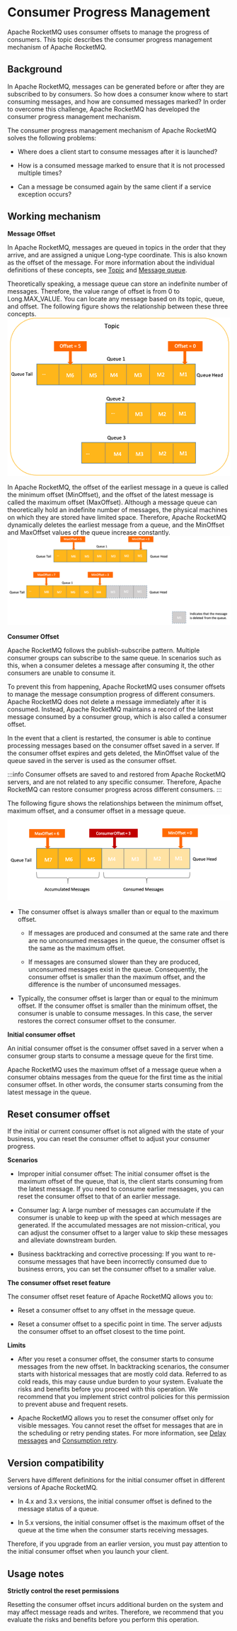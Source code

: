 # Consumer Progress Management
Apache RocketMQ uses consumer offsets to manage the progress of consumers. This topic describes the consumer progress management mechanism of Apache RocketMQ.
## Background

In Apache RocketMQ, messages can be generated before or after they are subscribed to by consumers. So how does a consumer know where to start consuming messages, and how are consumed messages marked? In order to overcome this challenge, Apache RocketMQ has developed the consumer progress management mechanism.

The consumer progress management mechanism of Apache RocketMQ solves the following problems:

* Where does a client start to consume messages after it is launched?

* How is a consumed message marked to ensure that it is not processed multiple times?

* Can a message be consumed again by the same client if a service exception occurs?





## Working mechanism


**Message Offset** 

In Apache RocketMQ, messages are queued in topics in the order that they arrive, and are assigned a unique Long-type coordinate. This is also known as the offset of the message. For more information about the individual definitions of these concepts, see [Topic](../03-domainModel/02topic.md) and [Message queue](../03-domainModel/03messagequeue.md).

Theoretically speaking, a message queue can store an indefinite number of messages. Therefore, the value range of offset is from 0 to Long.MAX_VALUE. You can locate any message based on its topic, queue, and offset. The following figure shows the relationship between these three concepts.![Offset](../picture/v5/consumerprogress.png)

In Apache RocketMQ, the offset of the earliest message in a queue is called the minimum offset (MinOffset), and the offset of the latest message is called the maximum offset (MaxOffset). Although a message queue can theoretically hold an indefinite number of messages, the physical machines on which they are stored have limited space. Therefore, Apache RocketMQ dynamically deletes the earliest message from a queue, and the MinOffset and MaxOffset values of the queue increase constantly. ![Consumer offset update](../picture/v5/updateprogress.png)

**Consumer Offset**

Apache RocketMQ follows the publish-subscribe pattern. Multiple consumer groups can subscribe to the same queue. In scenarios such as this, when a consumer deletes a message after consuming it, the other consumers are unable to consume it.

To prevent this from happening, Apache RocketMQ uses consumer offsets to manage the message consumption progress of different consumers. Apache RocketMQ does not delete a message immediately after it is consumed. Instead, Apache RocketMQ maintains a record of the latest message consumed by a consumer group, which is also called a consumer offset.

In the event that a client is restarted, the consumer is able to continue processing messages based on the consumer offset saved in a server. If the consumer offset expires and gets deleted, the MinOffset value of the queue saved in the server is used as the consumer offset.

:::info
Consumer offsets are saved to and restored from Apache RocketMQ servers, and are not related to any specific consumer. Therefore, Apache RocketMQ can restore consumer progress across different consumers.
:::


The following figure shows the relationships between the minimum offset, maximum offset, and a consumer offset in a message queue.![Consumer progress](../picture/v5/consumerprogress1.png)

* The consumer offset is always smaller than or equal to the maximum offset.
  * If messages are produced and consumed at the same rate and there are no unconsumed messages in the queue, the consumer offset is the same as the maximum offset.

  * If messages are consumed slower than they are produced, unconsumed messages exist in the queue. Consequently, the consumer offset is smaller than the maximum offset, and the difference is the number of unconsumed messages.

  
* Typically, the consumer offset is larger than or equal to the minimum offset. If the consumer offset is smaller than the minimum offset, the consumer is unable to consume messages. In this case, the server restores the correct consumer offset to the consumer.

**Initial consumer offset**

An initial consumer offset is the consumer offset saved in a server when a consumer group starts to consume a message queue for the first time.

Apache RocketMQ uses the maximum offset of a message queue when a consumer obtains messages from the queue for the first time as the initial consumer offset. In other words, the consumer starts consuming from the latest message in the queue.

## Reset consumer offset

If the initial or current consumer offset is not aligned with the state of your business, you can reset the consumer offset to adjust your consumer progress.

**Scenarios**

* Improper initial consumer offset: The initial consumer offset is the maximum offset of the queue, that is, the client starts consuming from the latest message. If you need to consume earlier messages, you can reset the consumer offset to that of an earlier message.

* Consumer lag: A large number of messages can accumulate if the consumer is unable to keep up with the speed at which messages are generated. If the accumulated messages are not mission-critical, you can adjust the consumer offset to a larger value to skip these messages and alleviate downstream burden.

* Business backtracking and corrective processing: If you want to re-consume messages that have been incorrectly consumed due to business errors, you can set the consumer offset to a smaller value.




**The consumer offset reset feature**

The consumer offset reset feature of Apache RocketMQ allows you to:

* Reset a consumer offset to any offset in the message queue.

* Reset a consumer offset to a specific point in time. The server adjusts the consumer offset to an offset closest to the time point.




**Limits**

* After you reset a consumer offset, the consumer starts to consume messages from the new offset. In backtracking scenarios, the consumer starts with historical messages that are mostly cold data. Referred to as cold reads, this may cause undue burden to your system. Evaluate the risks and benefits before you proceed with this operation. We recommend that you implement strict control policies for this permission to prevent abuse and frequent resets.

* Apache RocketMQ allows you to reset the consumer offset only for visible messages. You cannot reset the offset for messages that are in the scheduling or retry pending states. For more information, see [Delay messages](./02delaymessage.md) and [Consumption retry](./10consumerretrypolicy.md).


## Version compatibility

Servers have different definitions for the initial consumer offset in different versions of Apache RocketMQ.

* In 4.x and 3.x versions, the initial consumer offset is defined to the message status of a queue.

* In 5.x versions, the initial consumer offset is the maximum offset of the queue at the time when the consumer starts receiving messages.




Therefore, if you upgrade from an earlier version, you must pay attention to the initial consumer offset when you launch your client.

## Usage notes

**Strictly control the reset permissions**

Resetting the consumer offset incurs additional burden on the system and may affect message reads and writes. Therefore, we recommend that you evaluate the risks and benefits before you perform this operation.
